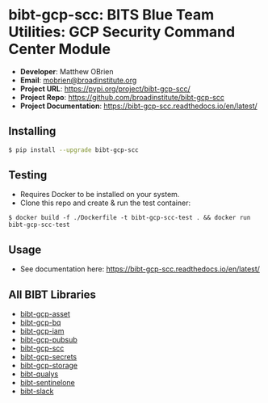 # bibt-gcp-scc: BITS Blue Team Utilities: GCP Security Command Center Module

- **Developer**: Matthew OBrien
- **Email**: mobrien@broadinstitute.org
- **Project URL**: https://pypi.org/project/bibt-gcp-scc/
- **Project Repo**: https://github.com/broadinstitute/bibt-gcp-scc
- **Project Documentation**: https://bibt-gcp-scc.readthedocs.io/en/latest/

## Installing

```bash
$ pip install --upgrade bibt-gcp-scc
```

## Testing

- Requires Docker to be installed on your system.
- Clone this repo and create & run the test container:

```
$ docker build -f ./Dockerfile -t bibt-gcp-scc-test . && docker run bibt-gcp-scc-test
```

## Usage

- See documentation here: https://bibt-gcp-scc.readthedocs.io/en/latest/

## All BIBT Libraries

- [bibt-gcp-asset](https://github.com/broadinstitute/bibt-gcp-asset)
- [bibt-gcp-bq](https://github.com/broadinstitute/bibt-gcp-bq)
- [bibt-gcp-iam](https://github.com/broadinstitute/bibt-gcp-iam)
- [bibt-gcp-pubsub](https://github.com/broadinstitute/bibt-gcp-pubsub)
- [bibt-gcp-scc](https://github.com/broadinstitute/bibt-gcp-scc)
- [bibt-gcp-secrets](https://github.com/broadinstitute/bibt-gcp-secrets)
- [bibt-gcp-storage](https://github.com/broadinstitute/bibt-gcp-storage)
- [bibt-qualys](https://github.com/broadinstitute/bibt-qualys)
- [bibt-sentinelone](https://github.com/broadinstitute/bibt-sentinelone)
- [bibt-slack](https://github.com/broadinstitute/bibt-slack)
